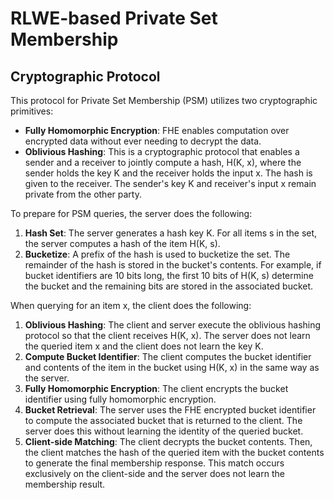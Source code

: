 # RLWE-based Private Set Membership

## Cryptographic Protocol

This protocol for Private Set Membership (PSM) utilizes two cryptographic primitives:

*  **Fully Homomorphic Encryption**: FHE enables computation over encrypted data without ever needing to decrypt the data.
*  **Oblivious Hashing**: This is a cryptographic protocol that enables a sender and a receiver to jointly compute a hash, H(K, x), where the sender holds the key K and the receiver holds the input x. The hash is given to the receiver. The sender's key K and receiver's input x remain private from the other party.

To prepare for PSM queries, the server does the following:

1. **Hash Set**: The server generates a hash key K. For all items s in the set, the server computes a hash of the item H(K, s).
2. **Bucketize**: A prefix of the hash is used to bucketize the set. The remainder of the hash is stored in the bucket's contents. For example, if bucket identifiers are 10 bits long, the first 10 bits of H(K, s) determine the bucket and the remaining bits are stored in the associated bucket.

When querying for an item x, the client does the following:

1. **Oblivious Hashing**: The client and server execute the oblivious hashing protocol so that the client receives H(K, x). The server does not learn the queried item x and the client does not learn the key K.
2. **Compute Bucket Identifier**: The client computes the bucket identifier and contents of the item in the bucket using H(K, x) in the same way as the server.
3. **Fully Homomorphic Encryption**:  The client encrypts the bucket identifier using fully homomorphic encryption.
4. **Bucket Retrieval**: The server uses the FHE encrypted bucket identifier to compute the associated bucket that is returned to the client. The server does this without learning the identity of the queried bucket.
5. **Client-side Matching**: The client decrypts the bucket contents. Then, the client matches the hash of the queried item with the bucket contents to generate the final membership response. This match occurs exclusively on the client-side and the server does not learn the membership result.
